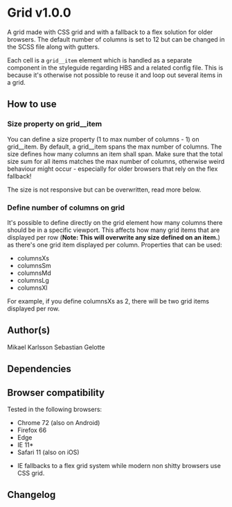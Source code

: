 # Grid v1.0.0

A grid made with CSS grid and with a fallback to a flex solution for older browsers.
The default number of columns is set to 12 but can be changed in the SCSS file along with gutters.

Each cell is a `grid__item` element which is handled as a separate component in the styleguide regarding HBS and a related config file.
This is because it's otherwise not possible to reuse it and loop out several items in a grid.

## How to use

### Size property on grid__item

You can define a size property (1 to max number of columns - 1) on grid__item. By default, a grid__item spans the max number of columns.
The size defines how many columns an item shall span. Make sure that the total size sum for all items matches the max number of columns, otherwise
weird behaviour might occur - especially for older browsers that rely on the flex fallback!

The size is not responsive but can be overwritten, read more below.

### Define number of columns on grid

It's possible to define directly on the grid element how many columns there should be in a specific viewport. This affects how many grid items that
are displayed per row (**Note: This will overwrite any size defined on an item.**) as there's one grid item displayed per column.
Properties that can be used:
- columnsXs
- columnsSm
- columnsMd
- columnsLg
- columnsXl

For example, if you define columnsXs as 2, there will be two grid items displayed per row.

## Author(s)

Mikael Karlsson
Sebastian Gelotte

## Dependencies



## Browser compatibility

Tested in the following browsers:

- Chrome 72 (also on Android)
- Firefox 66
- Edge
- IE 11*
- Safari 11 (also on iOS)

* IE fallbacks to a flex grid system while modern non shitty browsers use CSS grid.

## Changelog

